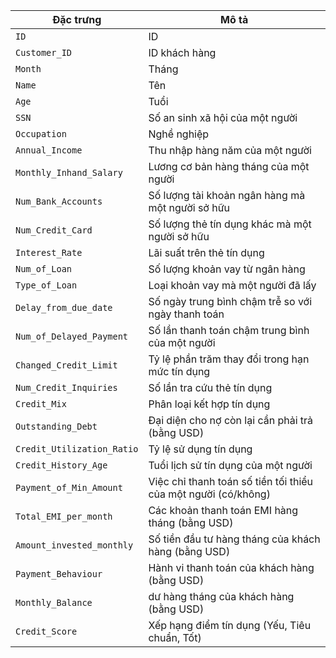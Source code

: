 | Đặc trưng | Mô tả |
|---|----|
|`ID` | ID |
|`Customer_ID` | ID khách hàng |
|`Month` | Tháng|
|`Name` | Tên|
|`Age` | Tuổi|
|`SSN` | Số an sinh xã hội của một người|
|`Occupation` | Nghề nghiệp |
|`Annual_Income` | Thu nhập hàng năm của một người|
|`Monthly_Inhand_Salary` | Lương cơ bản hàng tháng của một người |
|`Num_Bank_Accounts` | Số lượng tài khoản ngân hàng mà một người sở hữu |
|`Num_Credit_Card` | Số lượng thẻ tín dụng khác mà một người sở hữu |
|`Interest_Rate` | Lãi suất trên thẻ tín dụng |
|`Num_of_Loan` | Số lượng khoản vay từ ngân hàng|
|`Type_of_Loan` |  Loại khoản vay mà một người đã lấy|
|`Delay_from_due_date` | Số ngày trung bình chậm trễ so với ngày thanh toán |
|`Num_of_Delayed_Payment` | Số lần thanh toán chậm trung bình của một người |
|`Changed_Credit_Limit` | Tỷ lệ phần trăm thay đổi trong hạn mức tín dụng |
|`Num_Credit_Inquiries` |  Số lần tra cứu thẻ tín dụng |
|`Credit_Mix` | Phân loại kết hợp tín dụng |
|`Outstanding_Debt` | Đại diện cho nợ còn lại cần phải trả (bằng USD) |
|`Credit_Utilization_Ratio` | Tỷ lệ sử dụng tín dụng |
|`Credit_History_Age` | Tuổi lịch sử tín dụng của một người |
|`Payment_of_Min_Amount` | Việc chỉ thanh toán số tiền tối thiểu của một người (có/không)|
|`Total_EMI_per_month` | Các khoản thanh toán EMI hàng tháng (bằng USD) |
|`Amount_invested_monthly` | Số tiền đầu tư hàng tháng của khách hàng (bằng USD) |
|`Payment_Behaviour` | Hành vi thanh toán của khách hàng (bằng USD) |
|`Monthly_Balance` | dư hàng tháng của khách hàng (bằng USD) |
|`Credit_Score` | Xếp hạng điểm  tín dụng (Yếu, Tiêu chuẩn, Tốt)|